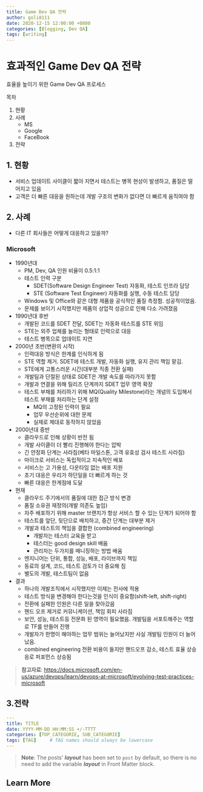 ```yaml
---
title: Game Dev QA 전략
author: goli8111
date: 2020-12-15 12:00:00 +0800
categories: [Blogging, Dev QA]
tags: [writing]
---
```


# 효과적인 Game Dev QA 전략

효율을 높이기 위한 Game Dev QA 프로세스

목차
1. 현황
2. 사례
    * MS
    * Google
    * FaceBook
3. 전략 

## 1. 현황 ##

- 서비스 업데이트 사이클이 짧아 지면서 테스트는 병목 현상이 발생하고, 품질은 떨어지고 있음
- 고객은 더 빠른 대응을 원하는데 개발 구조의 변화가 없다면 더 빠르게 움직여야 함

## 2. 사례 ##

- 다른 IT 회사들은 어떻게 대응하고 있을까?

### Microsoft ###
- 1990년대
  - PM, Dev, QA 인원 비율이 0.5:1:1
  - 테스트 인력 구분
    - SDET(Software Design Engineer Test) 자동화, 테스트 인프라 담당
    - STE (Software Test Engineer) 자동화를 실행, 수동 테스트 담당
  - Windows 및 Office와 같은 대형 제품을 공식적인 품질 측정함. 성공적이었음.
  - 문제를 보이기 시작했지만 제품의 상업적 성공으로 인해 다소 가려졌음
- 1990년대 후반
  - 개발된 코드를 SDET 전달, SDET는 자동화 테스트를 STE 위임
  - STE는 외주 업체를 늘리는 형태로 인력으로 대응
  - 테스트 병목으로 업데이트 지연
- 2000년 초반(변환의 시작)
  - 인력대응 방식은 한계를 인식하게 됨
  - STE 역할 제거. SDET에 테스트 개발, 자동화 실행, 유지 관리 책임 맡김.
  - STE에게 고통스러운 시간(대부분 직종 전환 실패)
  - 개발팀과 단절된 상태로 SDET은 개발 속도를 따라가지 못함
  - 개발과 연결을 위해 릴리즈 단계까지 SDET 업무 영역 확장
  - 테스트 부채를 처리하기 위해 MQ(Quality Milestone)라는 개념의 도입해서 테스트 부채를 처리하는 단계 설정
    - MQ의 고정된 인력이 필요
    - 업무 우선순위에 대한 문제
    - 실제로 제대로 동작하지 않았음
- 2000년대 중반
  - 클라우드로 인해 상황이 반전 됨
  - 개발 사이클이 더 빨리 진행해야 한다는 압박
  - 긴 안정화 단계는 사라짐(베타 마일스톤, 고객 유효성 검사 테스트 사라짐)
  - 마이크로 서비스는 독립적이고 지속적인 배포
  - 서비스는 고 가용성, 다운타임 없는 배포 지원
  - 초기 대응은 우리가 하던일을 더 빠르게 하는 것
  - 빠른 대응은 한계점에 도달
- 현재
  - 클라우드 주기에서의 품질에 대한 접근 방식 변경
  - 품질 소유권 재정의(개발 의존도 높임)
  - 자주 배포하기 위해 master 브랜치가 항상 서비스 할 수 있는 단계가 되어야 함
  - 테스트를 앞단, 뒷단으로 배치하고, 중간 단계는 대부분 제거
  - 개발과 테스트의 책임을 결합한 (combined engineering)
    - 개발자는 테스터 교육을 받고
    - 테스터는 good design skill 배움
    - 관리자는 두가지를 매니징하는 방법 배움
  - 엔지니어는 단위, 통합, 성능, 배포, 라이브까지 책임
  - 동료의 설계, 코드, 테스트 검토가 더 중요해 짐
  - 별도의 개발, 테스트팀이 없음
- 결과
  - 하나의 개발조직에서 시작했지만 이제는 전사에 적용
  - 테스트 방식을 변경해야 한다는것을 인식이 중요함(shift-left, shift-right)
  - 전환에 실패한 인원은 다른 일을 찾아갔음
  - 핸드 오프 제거로 커뮤니케이션, 책임 회피 사라짐
  - 보안, 성능, 테스트등 전문화 된 영역이 필요했음. 개발팀을 서포트해주는 역할로 TF를 만들어 진행
  - 개발자가 한명이 해야하는 업무 범위는 늘어났지만 사실 개발팀 인원이 더 늘어 났음.
  - combined engineering 전환 비용이 들지만 핸드오프 감소, 테스트 효율 상승응로 퍼포먼스 상승됨

> **참고자료**:
https://docs.microsoft.com/en-us/azure/devops/learn/devops-at-microsoft/evolving-test-practices-microsoft

## 3.전략 ##



```yaml
---
title: TITLE
date: YYYY-MM-DD HH:MM:SS +/-TTTT
categories: [TOP_CATEGORIE, SUB_CATEGORIE]
tags: [TAG]     # TAG names should always be lowercase
---
```

> **Note**: The posts' ***layout*** has been set to `post` by default, so there is no need to add the variable ***layout*** in Front Matter block.

## Learn More

